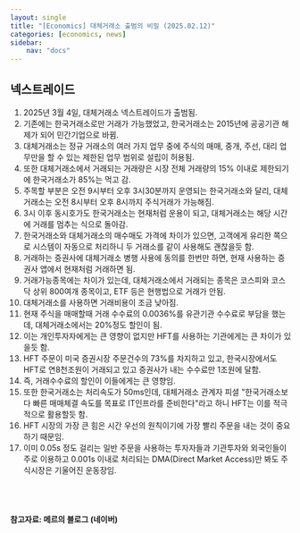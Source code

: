 ```yaml
---
layout: single
title: "[Economics] 대체거래소 출범의 비밀 (2025.02.12)"
categories: [economics, news]
sidebar:
    nav: "docs"
---
```


## 넥스트레이드
1. 2025년 3월 4일, 대체거래소 넥스트레이드가 출범됨.
1. 기존에는 한국거래소로만 거래가 가능했었고, 한국거래소는 2015년에 공공기관 해제가 되어 민간기업으로 바뀜.
1. 대체거래소는 정규 거래소의 여러 가지 업무 중에 주식의 매매, 중개, 주선, 대리 업무만을 할 수 있는 제한된 업무 범위로 설립이 허용됨.
1. 또한 대체거래소에서 거래되는 거래량은 시장 전체 거래량의 15% 이내로 제한되기에 한국거래소가 85%는 먹고 감.
1. 주목할 부분은 오전 9시부터 오후 3시30분까지 운영되는 한국거래소와 달리, 대체거래소는 오전 8시부터 오후 8시까지 주식거래가 가능해짐.
1. 3시 이후 동시호가도 한국거래소는 현재처럼 운용이 되고, 대체거래소는 해당 시간에 거래를 멈추는 식으로 돌아감.
1. 한국거래소와 대체거래소의 매수매도 가격에 차이가 있으면, 고객에게 유리한 쪽으로 시스템이 자동으로 처리하니 두 거래소를 같이 사용해도 괜찮을듯 함.
1. 거래하는 증권사에 대체거래소 병행 사용에 동의를 한번만 하면, 현재 사용하는 증권사 앱에서 현재처럼 거래하면 됨.
1. 거래가능종목에는 차이가 있는데, 대체거래소에서 거래되는 종목은 코스피와 코스닥 상위 800여개 종목이고, ETF 등은 현행법으로 거래가 안됨.
1. 대체거래소를 사용하면 거래비용이 조금 낮아짐.
1. 현재 주식을 매매할때 거래 수수료의 0.0036%를 유관기관 수수료로 부담을 했는데, 대체거래소에서는 20%정도 할인이 됨.
1. 이는 개인투자자에게는 큰 영향이 없지만 HFT를 사용하는 기관에게는 큰 차이가 있을듯 함.
1. HFT 주문이 미국 증권시장 주문건수의 73%를 차지하고 있고, 한국시장에서도 HFT로 연8천조원이 거래되고 있고 증권사가 내는 수수료만 1조원에 달함.
1. 즉, 거래수수료의 할인이 이들에게는 큰 영향임.
1. 또한 한국거래소는 처리속도가 50ms인데, 대체거래소 관계자 피셜 "한국거래소보다 빠른 매매체결 속도를 목표로 IT인프라를 준비한다"라고 하니 HFT는 이를 적극적으로 활용할듯 함.
1. HFT 시장의 가장 큰 힘은 시간 우선의 원칙이기에 가장 빨리 주문을 내는 것이 중요하기 때문임.
1. 이미 0.05s 정도 걸리는 일반 주문을 사용하는 투자자들과 기관투자와 외국인들이 주로 이용하고 0.001s 이내로 처리되는 DMA(Direct Market Access)만 봐도 주식시장은 기울어진 운동장임.



<br/>
<br/>

#### 참고자료: 메르의 블로그 (네이버) 